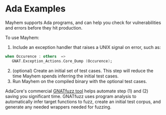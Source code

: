 # Ada Examples
Mayhem supports Ada programs, and can help you check for
vulnerabilities and errors before they hit production.

To use Mayhem:
  1. Include an exception handler that raises a UNIX signal on error,
  such as:
  ```ada
  when Occurence : others  =>
     GNAT.Exception_Actions.Core_Dump (Occurence);
  ```
 2. (optional) Create an initial set of test cases. This step will
    reduce the time Mayhem spends inferring the initial test cases.
 3. Run Mayhem on the compiled binary with the optional test cases.


AdaCore's commercial <a
href="https://www.adacore.com/dynamic-analysis/gnatfuzz"
target="_blank">GNATfuzz tool</a> helps automate step (1) and (2)
saving you significant time.  GNATfuzz uses program analysis to
automatically infer target functions to fuzz, create an initial test
corpus, and generate any needed wrappers needed for fuzzing.

